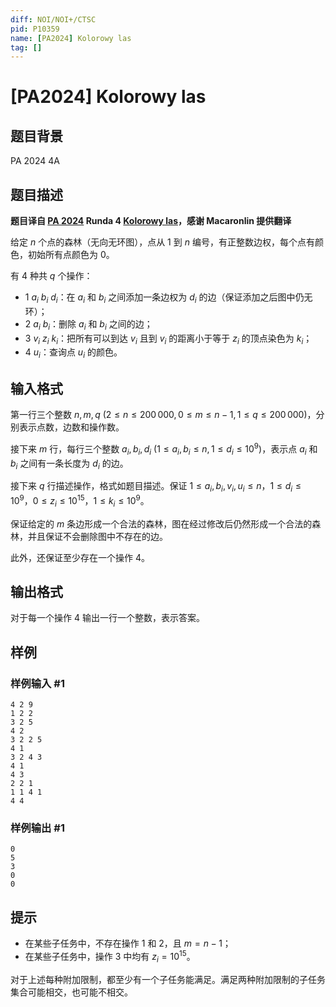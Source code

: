 ```yaml
---
diff: NOI/NOI+/CTSC
pid: P10359
name: [PA2024] Kolorowy las
tag: []
---
```

# [PA2024] Kolorowy las
## 题目背景

PA 2024 4A
## 题目描述

**题目译自 [PA 2024](https://sio2.mimuw.edu.pl/c/pa-2024-1/dashboard/) Runda 4 [Kolorowy las](https://sio2.mimuw.edu.pl/c/pa-2024-1/p/kol/)，感谢 Macaronlin 提供翻译**

给定 $n$ 个点的森林（无向无环图），点从 $1$ 到 $n$ 编号，有正整数边权，每个点有颜色，初始所有点颜色为 $0$。

有 $4$ 种共 $q$ 个操作：

- $1\ a_i\ b_i\ d_i$：在 $a_i$ 和 $b_i$ 之间添加一条边权为 $d_i$ 的边（保证添加之后图中仍无环）；
- $2\ a_i\ b_i$：删除 $a_i$ 和 $b_i$ 之间的边；
- $3\ v_i\ z_i\ k_i$：把所有可以到达 $v_i$ 且到 $v_i$ 的距离小于等于 $z_i$ 的顶点染色为 $k_i$；
- $4\ u_i$：查询点 $u_i$ 的颜色。
## 输入格式

第一行三个整数 $n,m,q\ (2\le n\le 200\,000,0\le m\le n-1,1\le q\le 200\,000)$，分别表示点数，边数和操作数。

接下来 $m$ 行，每行三个整数 $a_i,b_i,d_i\ (1\le a_i,b_i\le n,1\le d_i\le 10^9)$，表示点 $a_i$ 和 $b_i$ 之间有一条长度为 $d_i$ 的边。

接下来 $q$ 行描述操作，格式如题目描述。保证 $1\le a_i,b_i,v_i,u_i\le n$，$1\le d_i\le 10^9$，$0\le z_i\le 10^{15}$，$1\le k_i\le 10^9$。

保证给定的 $m$ 条边形成一个合法的森林，图在经过修改后仍然形成一个合法的森林，并且保证不会删除图中不存在的边。

此外，还保证至少存在一个操作 $4$。
## 输出格式

对于每一个操作 $4$ 输出一行一个整数，表示答案。
## 样例

### 样例输入 #1
```
4 2 9
1 2 2
3 2 5
4 2
3 2 2 5
4 1
3 2 4 3
4 1
4 3
2 2 1
1 1 4 1
4 4

```
### 样例输出 #1
```
0
5
3
0
0

```
## 提示

- 在某些子任务中，不存在操作 $1$ 和 $2$，且 $m=n-1$；
- 在某些子任务中，操作 $3$ 中均有 $z_i=10^{15}$。

对于上述每种附加限制，都至少有一个子任务能满足。满足两种附加限制的子任务集合可能相交，也可能不相交。
